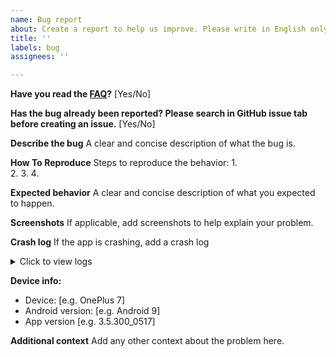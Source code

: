 ```yaml
---
name: Bug report
about: Create a report to help us improve. Please write in English only.
title: ''
labels: bug
assignees: ''

---
```


<!--
    Don't report bugs that are already in the issue list of YiClap: https://github.com/lingyicute/YiClap/issues

    [ ] Yes
-->

**Have you read the [FAQ](https://github.com/lingyicute/YiClap/blob/main/FAQ.md)?**
[Yes/No]

**Has the bug already been reported? Please search in GitHub issue tab before creating an issue.**
[Yes/No]

**Describe the bug**
A clear and concise description of what the bug is.

**How To Reproduce**
Steps to reproduce the behavior:
1.  
2. 
3. 
4. 

**Expected behavior**
A clear and concise description of what you expected to happen.

**Screenshots**
If applicable, add screenshots to help explain your problem.

**Crash log**
If the app is crashing, add a crash log
<details>
  <summary>Click to view logs</summary>
PASTE YOUR LOGS HERE.
</details>

**Device info:**
 - Device: [e.g. OnePlus 7]
 - Android version: [e.g. Android 9]
 - App version [e.g. 3.5.300_0517]

**Additional context**
Add any other context about the problem here.
